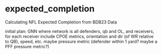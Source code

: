 # expected_completion
Calculating NFL Expected Completion from BDB23 Data

initial plan: 
GNN where network is all defenders, qb and OL, and receivers, for each receiver
include CPOE metrics, orientation and dir (of WR relative to QB), speed, etc. maybe pressure metric (defender within 1 yard? maybe a PFF pressure metric?)